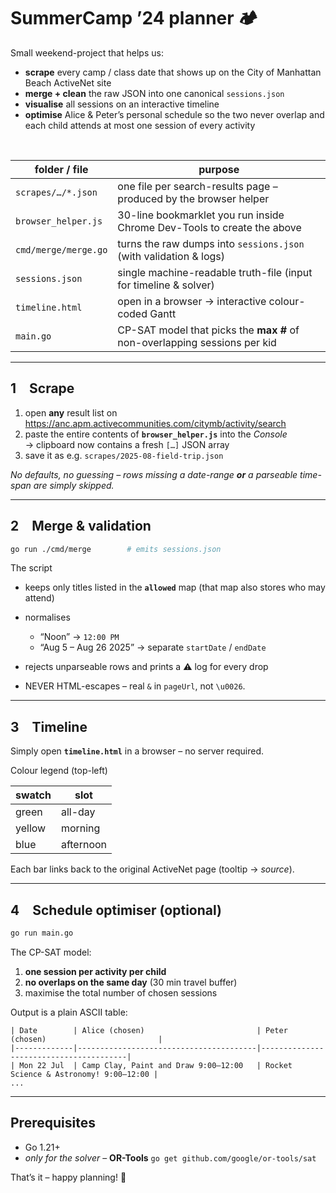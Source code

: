 # SummerCamp ’24 planner 🏕️

Small weekend-project that helps us:

* **scrape** every camp / class date that shows up on the City of Manhattan Beach
  ActiveNet site
* **merge + clean** the raw JSON into one canonical `sessions.json`
* **visualise** all sessions on an interactive timeline
* **optimise** Alice & Peter’s personal schedule so the two never overlap and
  each child attends at most one session of every activity

<br>

| folder / file        | purpose                                                                   |
|----------------------|---------------------------------------------------------------------------|
| `scrapes/…/*.json`   | one file per search-results page – produced by the browser helper         |
| `browser_helper.js`  | 30-line bookmarklet you run inside Chrome Dev-Tools to create the above   |
| `cmd/merge/merge.go` | turns the raw dumps into `sessions.json` (with validation & logs)         |
| `sessions.json`      | single machine-readable truth-file (input for timeline & solver)          |
| `timeline.html`      | open in a browser → interactive colour-coded Gantt                        |
| `main.go`            | CP-SAT model that picks the **max #** of non-overlapping sessions per kid |

---

## 1 Scrape

1. open **any** result list on  
   <https://anc.apm.activecommunities.com/citymb/activity/search>
2. paste the entire contents of **`browser_helper.js`** into the _Console_  
   → clipboard now contains a fresh `[…]` JSON array
3. save it as e.g. `scrapes/2025-08-field-trip.json`

_No defaults, no guessing – rows missing a date-range **or** a parseable
time-span are simply skipped._

---

## 2 Merge & validation

```bash
go run ./cmd/merge        # emits sessions.json
````

The script

* keeps only titles listed in the **`allowed`** map
  (that map also stores who may attend)
* normalises

    * “Noon” → `12:00 PM`
    * “Aug 5 – Aug 26 2025” → separate `startDate` / `endDate`
* rejects unparseable rows and prints a ⚠️ log for every drop
* NEVER HTML-escapes – real `&` in `pageUrl`, not `\u0026`.

---

## 3 Timeline

Simply open **`timeline.html`** in a browser – no server required.

Colour legend (top-left)

| swatch | slot      |
|--------|-----------|
| green  | all-day   |
| yellow | morning   |
| blue   | afternoon |

Each bar links back to the original ActiveNet page (tooltip → *source*).

---

## 4 Schedule optimiser (optional)

```bash
go run main.go
```

The CP-SAT model:

1. **one session per activity per child**
2. **no overlaps on the same day** (30 min travel buffer)
3. maximise the total number of chosen sessions

Output is a plain ASCII table:

```
| Date        | Alice (chosen)                         | Peter (chosen)                         |
|-------------|----------------------------------------|----------------------------------------|
| Mon 22 Jul  | Camp Clay, Paint and Draw 9:00–12:00   | Rocket Science & Astronomy! 9:00–12:00 |
...
```

---

## Prerequisites

* Go 1.21+
* *only for the solver* – **OR-Tools** `go get github.com/google/or-tools/sat`

That’s it – happy planning! 🎉
